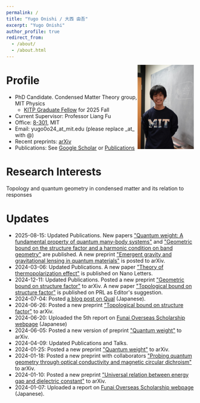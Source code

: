 ```yaml
---
permalink: /
title: "Yugo Onishi / 大西 由吾"
excerpt: "Yugo Onishi"
author_profile: true
redirect_from: 
  - /about/
  - /about.html
---
```


<!-- ![profile](../images/profile-20240104.png) -->
<img align="right" style="float" width="30%" src="../images/profile-20240104.png">


Profile
=====
* PhD Candidate. Condensed Matter Theory group, MIT Physics
  * [KITP Graduate Fellow](https://www.kitp.ucsb.edu/apply/fellowships/graduate-fellowship-program) for 2025 Fall
* Current Supervisor: Professor Liang Fu
* Office: [8-301](https://whereis.mit.edu/?go=8), MIT
* Email: yugo0o24\_at\_mit.edu   (please replace \_at\_ with @)
* Recent preprints: [arXiv](https://arxiv.org/search/cond-mat?searchtype=author&query=Onishi,+Y)
* Publications: See [Google Scholar](https://scholar.google.com/citations?user=f1QuhscAAAAJ&hl=en) or [Publications](https://yugoonishi.github.io/publications/)


Research Interests
=====
Topology and quantum geometry in condensed matter and its relation to responses

Updates
=====
* 2025-08-15: Updated Publications. New papers ["Quantum weight: A fundamental property of quantum many-body systems"](https://journals.aps.org/prresearch/abstract/10.1103/PhysRevResearch.7.023158) and ["Geometric bound on the structure factor and a harmonic condition on band geometry"](https://journals.aps.org/prb/abstract/10.1103/8ng1-bwf6) are published. A new preprint ["Emergent gravity and gravitational lensing in quantum materials"](http://arxiv.org/abs/2506.04335) is posted to arXiv. 
* 2024-03-06: Updated Publications. A new paper ["Theory of thermopolarization effect"](https://doi.org/10.1021/acs.nanolett.4c05870) is published on Nano Letters.
* 2024-12-11: Updated Publications. Posted a new preprint ["Geometric bound on structure factor"](https://arxiv.org/abs/2412.02656) to arXiv. A new paper ["Topological bound on structure factor"](https://journals.aps.org/prl/abstract/10.1103/PhysRevLett.133.206602) is published on PRL as Editor's suggestion.
* 2024-07-04: Posted [a blog post on Qual](https://yugoonishi.github.io/posts/2024/7/blog-post-2/) (Japanese).
* 2024-06-26: Posted a new preprint ["Topological bound on structure factor"](https://arxiv.org/abs/2406.18654) to arXiv.
* 2024-06-20: Uploaded the 5th report on [Funai Overseas Scholarship webpage](https://funaifoundation.jp/grantee.php?id=389&type=phd) (Japanese)
* 2024-06-05: Posted a new version of preprint ["Quantum weight"](https://arxiv.org/abs/2406.06783) to arXiv.
* 2024-04-09: Updated Publications and Talks.
* 2024-01-25: Posted a new preprint ["Quantum weight"](https://arxiv.org/abs/2401.13847) to arXiv.
* 2024-01-18: Posted a new preprint with collaborators ["Probing quantum geometry through optical conductivity and magnetic circular dichroism"](https://arxiv.org/abs/2401.09689) to arXiv.
* 2024-01-10: Posted a new preprint ["Universal relation between energy gap and dielectric constant"](https://arxiv.org/abs/2401.04180) to arXiv.
* 2024-01-07: Uploaded a report on [Funai Overseas Scholarship webpage](https://funaifoundation.jp/grantee.php?id=389&type=phd) (Japanese).
